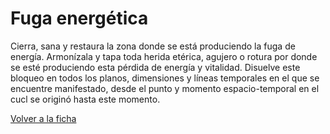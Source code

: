 # Fuga energética

Cierra, sana y restaura la zona donde se está produciendo la fuga de energía. Armonízala y tapa toda herida etérica, agujero o rotura por donde se esté produciendo esta pérdida de energía y vitalidad. Disuelve este bloqueo en todos los planos, dimensiones y líneas temporales en el que se encuentre manifestado, desde el punto y momento espacio-temporal en el cucl se originó hasta este momento.

[Volver a la ficha](../ficha.md)
